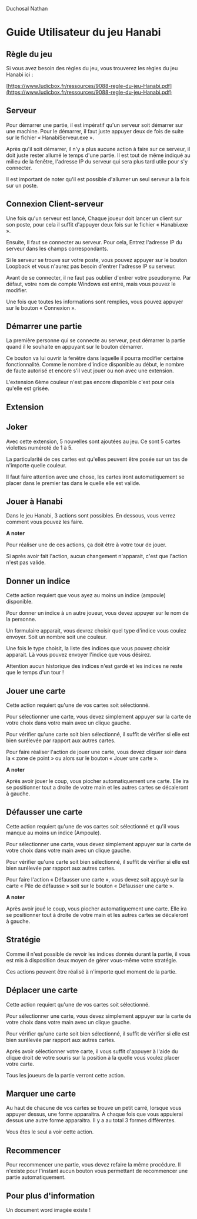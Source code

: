 Duchosal Nathan

# Guide Utilisateur du jeu Hanabi

## Règle du jeu

Si vous avez besoin des règles du jeu, vous trouverez les règles du jeu Hanabi ici :

[https://www.ludicbox.fr/ressources/9088-regle-du-jeu-Hanabi.pdf](https://www.ludicbox.fr/ressources/9088-regle-du-jeu-Hanabi.pdf)

## Serveur

Pour démarrer une partie, il est impératif qu&#39;un serveur soit démarrer sur une machine. Pour le démarrer, il faut juste appuyer deux de fois de suite sur le fichier « HanabiServeur.exe ».

Après qu&#39;il soit démarrer, il n&#39;y a plus aucune action à faire sur ce serveur, il doit juste rester allumé le temps d&#39;une partie. Il est tout de même indiqué au milieu de la fenêtre, l&#39;adresse IP du serveur qui sera plus tard utile pour s&#39;y connecter.

Il est important de noter qu&#39;il est possible d&#39;allumer un seul serveur à la fois sur un poste.

## Connexion Client-serveur

Une fois qu&#39;un serveur est lancé, Chaque joueur doit lancer un client sur son poste, pour cela il suffit d&#39;appuyer deux fois sur le fichier « Hanabi.exe ».

Ensuite, Il faut se connecter au serveur. Pour cela, Entrez l&#39;adresse IP du serveur dans les champs correspondants.

Si le serveur se trouve sur votre poste, vous pouvez appuyer sur le bouton Loopback et vous n&#39;aurez pas besoin d&#39;entrer l&#39;adresse IP su serveur.

Avant de se connecter, il ne faut pas oublier d&#39;entrer votre pseudonyme. Par défaut, votre nom de compte Windows est entré, mais vous pouvez le modifier.

Une fois que toutes les informations sont remplies, vous pouvez appuyer sur le bouton « Connexion ».

## Démarrer une partie

La première personne qui se connecte au serveur, peut démarrer la partie quand il le souhaite en appuyant sur le bouton démarrer.

Ce bouton va lui ouvrir la fenêtre dans laquelle il pourra modifier certaine fonctionnalité. Comme le nombre d&#39;indice disponible au début, le nombre de faute autorisé et encore s&#39;il veut jouer ou non avec une extension.

L&#39;extension 6ème couleur n&#39;est pas encore disponible c&#39;est pour cela qu&#39;elle est grisée.


## Extension

## Joker

Avec cette extension, 5 nouvelles sont ajoutées au jeu. Ce sont 5 cartes violettes numéroté de 1 à 5.

La particularité de ces cartes est qu&#39;elles peuvent être posée sur un tas de n&#39;importe quelle couleur.

Il faut faire attention avec une chose, les cartes iront automatiquement se placer dans le premier tas dans le quelle elle est valide.

## Jouer à Hanabi

Dans le jeu Hanabi, 3 actions sont possibles. En dessous, vous verrez comment vous pouvez les faire.

**A noter**

Pour réaliser une de ces actions, ça doit être à votre tour de jouer.

Si après avoir fait l&#39;action, aucun changement n&#39;apparait, c&#39;est que l&#39;action n&#39;est pas valide.

## Donner un indice

Cette action requiert que vous ayez au moins un indice (ampoule) disponible.

Pour donner un indice à un autre joueur, vous devez appuyer sur le nom de la personne.

Un formulaire apparait, vous devrez choisir quel type d&#39;indice vous coulez envoyer. Soit un nombre soit une couleur.

Une fois le type choisit, la liste des indices que vous pouvez choisir apparait. Là vous pouvez envoyer l&#39;indice que vous désirez.

Attention aucun historique des indices n&#39;est gardé et les indices ne reste que le temps d&#39;un tour !

## Jouer une carte

Cette action requiert qu&#39;une de vos cartes soit sélectionné.

Pour sélectionner une carte, vous devez simplement appuyer sur la carte de votre choix dans votre main avec un clique gauche.

Pour vérifier qu&#39;une carte soit bien sélectionné, il suffit de vérifier si elle est bien surélevée par rapport aux autres cartes.

Pour faire réaliser l&#39;action de jouer une carte, vous devez cliquer soir dans la « zone de point » ou alors sur le bouton « Jouer une carte ».

**A noter**

Après avoir jouer le coup, vous piocher automatiquement une carte. Elle ira se positionner tout a droite de votre main et les autres cartes se décaleront à gauche.

## Défausser une carte

Cette action requiert qu&#39;une de vos cartes soit sélectionné et qu&#39;il vous manque au moins un indice (Ampoule).

Pour sélectionner une carte, vous devez simplement appuyer sur la carte de votre choix dans votre main avec un clique gauche.

Pour vérifier qu&#39;une carte soit bien sélectionné, il suffit de vérifier si elle est bien surélevée par rapport aux autres cartes.

Pour faire l&#39;action « Défausser une carte », vous devez soit appuyé sur la carte « Pile de défausse » soit sur le bouton « Défausser une carte ».

**A noter**

Après avoir joué le coup, vous piocher automatiquement une carte. Elle ira se positionner tout à droite de votre main et les autres cartes se décaleront à gauche.

## Stratégie

Comme il n&#39;est possible de revoir les indices donnés durant la partie, il vous est mis à disposition deux moyen de gérer vous-même votre stratégie.

Ces actions peuvent être réalisé à n&#39;importe quel moment de la partie.

## Déplacer une carte

Cette action requiert qu&#39;une de vos cartes soit sélectionné.

Pour sélectionner une carte, vous devez simplement appuyer sur la carte de votre choix dans votre main avec un clique gauche.

Pour vérifier qu&#39;une carte soit bien sélectionné, il suffit de vérifier si elle est bien surélevée par rapport aux autres cartes.

Après avoir sélectionner votre carte, il vous suffit d&#39;appuyer à l&#39;aide du clique droit de votre souris sur la position à la quelle vous voulez placer votre carte.

Tous les joueurs de la partie verront cette action.

## Marquer une carte

Au haut de chacune de vos cartes se trouve un petit carré, lorsque vous appuyer dessus, une forme apparaitra. A chaque fois que vous appuierai dessus une autre forme apparaitra. Il y a au total 3 formes différentes.

Vous êtes le seul a voir cette action.

## Recommencer

Pour recommencer une partie, vous devez refaire la même procédure. Il n&#39;existe pour l&#39;instant aucun bouton vous permettant de recommencer une partie automatiquement.

## Pour plus d'information

Un document word imagée existe !
